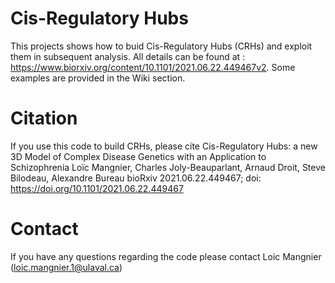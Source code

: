 # Cis-Regulatory Hubs
This projects shows how to buid Cis-Regulatory Hubs (CRHs) and exploit them in subsequent analysis. All details can be found at : https://www.biorxiv.org/content/10.1101/2021.06.22.449467v2. Some examples are provided in the Wiki section.


# Citation
If you use this code to build CRHs, please cite  Cis-Regulatory Hubs: a new 3D Model of Complex Disease Genetics with an Application to Schizophrenia
Loïc Mangnier, Charles Joly-Beauparlant, Arnaud Droit, Steve Bilodeau, Alexandre Bureau bioRxiv 2021.06.22.449467; doi: https://doi.org/10.1101/2021.06.22.449467 

# Contact
If you have any questions regarding the code please contact Loic Mangnier (loic.mangnier.1@ulaval.ca)
